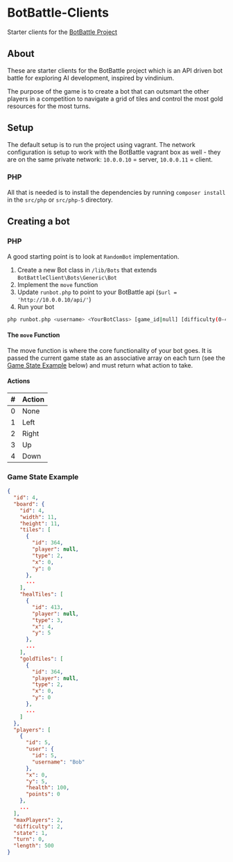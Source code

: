 # BotBattle-Clients
Starter clients for the [BotBattle Project](https://github.com/smashed-potatoes/BotBattle)

## About
These are starter clients for the BotBattle project which is an API driven bot battle for exploring AI development, inspired by vindinium.

The purpose of the game is to create a bot that can outsmart the other players in a competition to navigate a grid of tiles and control the most gold resources for the most turns.

## Setup
The default setup is to run the project using vagrant. 
The network configuration is setup to work with the BotBattle vagrant box as well - they are on the same private network: `10.0.0.10` = server, `10.0.0.11` = client.

### PHP
All that is needed is to install the dependencies by running `composer install` in the `src/php` or `src/php-5` directory.

## Creating a bot
### PHP
A good starting point is to look at `RandomBot` implementation.
1. Create a new Bot class in `/lib/Bots` that extends `BotBattleClient\Bots\Generic\Bot`
1. Implement the `move` function
1. Update `runbot.php` to point to your BotBattle api (`$url = 'http://10.0.0.10/api/'`)
1. Run your bot
```bash
php runbot.php <username> <YourBotClass> [game_id|null] [difficulty(0-4)]
```
#### The `move` Function
The move function is where the core functionality of your bot goes. 
It is passed the current game state as an associative array on each turn (see the [Game State Example](https://github.com/smashed-potatoes/BotBattle-Clients#game-state-example) below) and must return what action to take.


#### Actions
| # | Action |
|---|--------|
| 0 | None |
| 1 | Left |
| 2 | Right |
| 3 | Up |
| 4 | Down |


### Game State Example
```json
{
  "id": 4,
  "board": {
    "id": 4,
    "width": 11,
    "height": 11,
    "tiles": [
      {
        "id": 364,
        "player": null,
        "type": 2,
        "x": 0,
        "y": 0
      },
      ...
    ],
    "healTiles": [
      {
        "id": 413,
        "player": null,
        "type": 3,
        "x": 4,
        "y": 5
      },
      ...
    ],
    "goldTiles": [
      {
        "id": 364,
        "player": null,
        "type": 2,
        "x": 0,
        "y": 0
      },
      ...
    ]
  },
  "players": [
    {
      "id": 5,
      "user": {
        "id": 5,
        "username": "Bob"
      },
      "x": 0,
      "y": 5,
      "health": 100,
      "points": 0
    },
    ...
  ],
  "maxPlayers": 2,
  "difficulty": 2,
  "state": 1,
  "turn": 0,
  "length": 500
}
```
